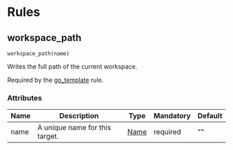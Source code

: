 # Rules

## workspace_path

```
workspace_path(name)
```

Writes the full path of the current workspace.

Required by the [go_template](../gotemplate/README.md) rule.


### Attributes

| Name | Description | Type | Mandatory | Default |
| ---- | ----------- | ---- | --------- | ------- |
| name | A unique name for this target. | [Name](https://bazel.build/concepts/labels#target-names) | required | "" |

